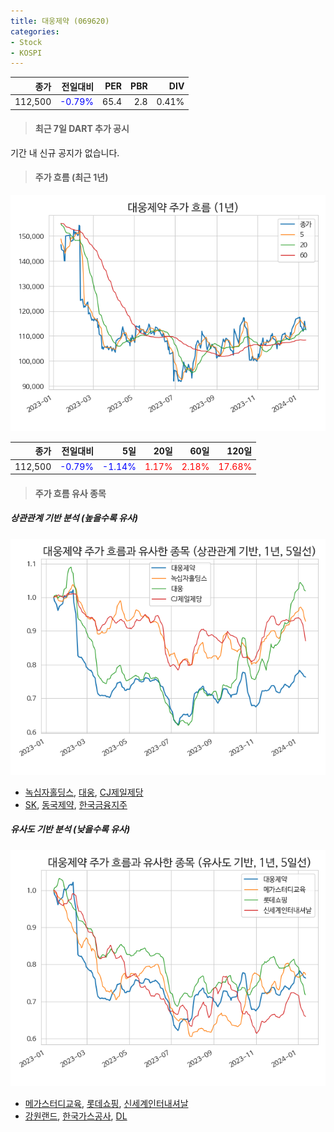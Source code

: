 ```yaml
---
title: 대웅제약 (069620)
categories:
- Stock
- KOSPI
---
```


|종가|전일대비|PER|PBR|DIV|
|---:|-------:|--:|--:|--:|
|112,500|<span style="color: blue">-0.79%</span>|65.4|2.8|0.41%|

<!-- more -->

> #### 최근 7일 DART 추가 공시

기간 내 신규 공지가 없습니다.

> #### 주가 흐름 (최근 1년)

![069620](/assets/images/stock/069620.png)

|종가|전일대비|5일|20일|60일|120일|
|---:|-------:|--:|---:|---:|----:|
|112,500|<span style="color: blue">-0.79%</span>|<span style="color: blue">-1.14%</span>|<span style="color: red">1.17%</span>|<span style="color: red">2.18%</span>|<span style="color: red">17.68%</span>|

> #### 주가 흐름 유사 종목

##### 상관관계 기반 분석 (높을수록 유사)
![069620](/assets/images/stock/069620_corr.png)
- [녹십자홀딩스](/005250/), [대웅](/003090/), [CJ제일제당](/097950/)
- [SK](/034730/), [동국제약](/086450/), [한국금융지주](/071050/)

##### 유사도 기반 분석 (낮을수록 유사)	
![069620](/assets/images/stock/069620_sim.png)
- [메가스터디교육](/215200/), [롯데쇼핑](/023530/), [신세계인터내셔날](/031430/)
- [강원랜드](/035250/), [한국가스공사](/036460/), [DL](/000210/)